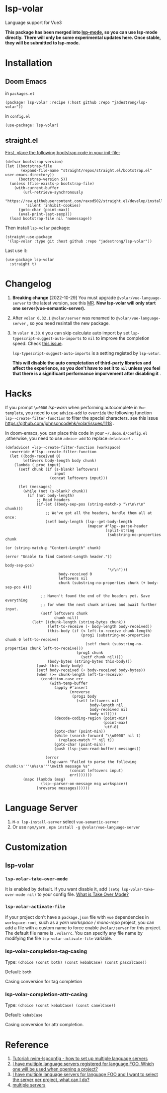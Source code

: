 # lsp-volar
Language support for Vue3

**This package has been merged into [lsp-mode](https://github.com/emacs-lsp/lsp-mode), so you can use lsp-mode directly.**
**There will only be some experimental updates here. Once stable, they will be submitted to lsp-mode.**

# Installation

## Doom Emacs

in `packages.el`

``` emacs-lisp
(package! lsp-volar :recipe (:host github :repo "jadestrong/lsp-volar"))
```

in `config.el`

``` emacs-lisp
(use-package! lsp-volar)
```

## straight.el

[First, place the following bootstrap code in your init-file:](https://github.com/raxod502/straight.el#getting-started)

``` emacs-lisp
(defvar bootstrap-version)
(let ((bootstrap-file
       (expand-file-name "straight/repos/straight.el/bootstrap.el" user-emacs-directory))
      (bootstrap-version 5))
  (unless (file-exists-p bootstrap-file)
    (with-current-buffer
        (url-retrieve-synchronously
         "https://raw.githubusercontent.com/raxod502/straight.el/develop/install.el"
         'silent 'inhibit-cookies)
      (goto-char (point-max))
      (eval-print-last-sexp)))
  (load bootstrap-file nil 'nomessage))
```

Then install `lsp-volar` package:
``` emacs-lisp
(straight-use-package
 '(lsp-volar :type git :host github :repo "jadestrong/lsp-volar"))
```

Last use it:

``` emacs-lisp
(use-package lsp-volar
  :straight t)
```

# Changelog
1. **Breaking change** [2022-10-29] You must upgrade `@volar/vue-language-server` to the latest version, see this [MR](https://github.com/johnsoncodehk/volar/pull/1916). **Now lsp-volar will only start one server(vue-semantic-server).**
2. After `volar 0.32.1` `@volar/server` was renamed to `@volar/vue-language-server` , so you need resintall the new package.
3. In `volar 0.30.0` you can skip calculate auto import by set `lsp-typescript-suggest-auto-imports` to `nil` to improve the completion speed. Check [this issue](https://github.com/johnsoncodehk/volar/issues/808#issuecomment-998895416).
   
   `lsp-typescript-suggest-auto-imports` is a setting registed by `lsp-vetur`.

   **This will disable the auto completation of third-party libraries and affect the experience, so you don't have to set it to `nil` unless you feel that there is a significant performance imporvement after disabling it** .


# Hacks

If you prompt `\u0000` *lsp-warn* when performing autocomplete in `Vue template`, you need to use `advice-add` to `override` the following function `lsp--create-filter-function` to filter the special characters. see this issue https://github.com/johnsoncodehk/volar/issues/1118 .

In doom-emacs, you can place this code in your `~/.doom.d/config.el` ,otherwise, you need to use `advice-add` to replace `defadvice!` .

``` emacs-lisp
(defadvice! +lsp--create-filter-function (workspace)
  :override #'lsp--create-filter-function
  (let ((body-received 0)
        leftovers body-length body chunk)
    (lambda (_proc input)
      (setf chunk (if (s-blank? leftovers)
                      input
                    (concat leftovers input)))

      (let (messages)
        (while (not (s-blank? chunk))
          (if (not body-length)
              ;; Read headers
              (if-let ((body-sep-pos (string-match-p "\r\n\r\n" chunk)))
                  ;; We've got all the headers, handle them all at once:
                  (setf body-length (lsp--get-body-length
                                     (mapcar #'lsp--parse-header
                                             (split-string
                                              (substring-no-properties chunk
                                                                       (or (string-match-p "Content-Length" chunk)
                                                                           (error "Unable to find Content-Length header."))
                                                                       body-sep-pos)
                                              "\r\n")))
                        body-received 0
                        leftovers nil
                        chunk (substring-no-properties chunk (+ body-sep-pos 4)))

                ;; Haven't found the end of the headers yet. Save everything
                ;; for when the next chunk arrives and await further input.
                (setf leftovers chunk
                      chunk nil))
            (let* ((chunk-length (string-bytes chunk))
                   (left-to-receive (- body-length body-received))
                   (this-body (if (< left-to-receive chunk-length)
                                  (prog1 (substring-no-properties chunk 0 left-to-receive)
                                    (setf chunk (substring-no-properties chunk left-to-receive)))
                                (prog1 chunk
                                  (setf chunk nil))))
                   (body-bytes (string-bytes this-body)))
              (push this-body body)
              (setf body-received (+ body-received body-bytes))
              (when (>= chunk-length left-to-receive)
                (condition-case err
                    (with-temp-buffer
                      (apply #'insert
                             (nreverse
                              (prog1 body
                                (setf leftovers nil
                                      body-length nil
                                      body-received nil
                                      body nil))))
                      (decode-coding-region (point-min)
                                            (point-max)
                                            'utf-8)
                      (goto-char (point-min))
                      (while (search-forward "\\u0000" nil t)
                        (replace-match "" nil t))
                      (goto-char (point-min))
                      (push (lsp-json-read-buffer) messages))

                  (error
                   (lsp-warn "Failed to parse the following chunk:\n'''\n%s\n'''\nwith message %s"
                             (concat leftovers input)
                             err)))))))
        (mapc (lambda (msg)
                (lsp--parser-on-message msg workspace))
              (nreverse messages))))))
```

# Language Server

1. `M-x lsp-install-server` select `vue-semantic-server`
2.  Or use `npm/yarn` , `npm install -g @volar/vue-language-server`

# Customization

## lsp-volar

### `lsp-volar-take-over-mode`
It is enabled by default. If you want disable it, add `(setq lsp-volar-take-over-mode nil)` to your config file. [What is Take Over Mode?](https://github.com/johnsoncodehk/volar/discussions/471 "What is Take Over Mode?") 

### `lsp-volar-activate-file`
If your project don't have a `package.json` file with `vue` dependencies in `workspace-root`, such as a *yarn workspace* / *mono-repo* project, you can add a file with a custom name to force enable `@volar/server` for this project. The default file name is `.volarrc`. You can specify any file name by modifying the file `lsp-volar-activate-file` variable.

### lsp-volar-completion-tag-casing
Type: `(choice (const both) (const kebabCase) (const pascalCase))`

Default: `both`

Casing conversion for tag completion

### lsp-volar-completion-attr-casing
Type: `(choice (const kebabCase) (const camelCase))`

Default: `kebabCase`

Casing conversion for attr completion.


# Reference

1. [Tutorial: nvim-lspconfig - how to set up multiple language servers](https://github.com/johnsoncodehk/volar/discussions/606 "Tutorial: nvim-lspconfig - how to set up multiple language servers")  
2. [I have multiple language servers registered for language FOO. Which one will be used when opening a project?](https://emacs-lsp.github.io/lsp-mode/page/faq/#i-have-multiple-language-servers-registered-for-language-foo-which-one-will-be-used-when-opening-a-project "I have multiple language servers registered for language FOO. Which one will be used when opening a project?") 
3. [ I have multiple language servers for language FOO and I want to select the server per project, what can I do?](https://emacs-lsp.github.io/lsp-mode/page/faq/#i-have-multiple-language-servers-for-language-foo-and-i-want-to-select-the-server-per-project-what-can-i-do " I have multiple language servers for language FOO and I want to select the server per project, what can I do?") 
4. [multiple servers](https://github.com/johnsoncodehk/volar/discussions/393#discussioncomment-1213736 "multiple servers") 
